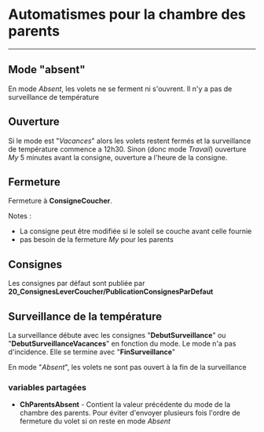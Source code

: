 # Automatismes pour la chambre des parents
---

## Mode "absent"

En mode *Absent*, les volets ne se ferment ni s'ouvrent.
Il n'y a pas de surveillance de température

## Ouverture

Si le mode est "*Vacances*" alors les volets restent fermés et la surveillance de température commence a 12h30.
Sinon (donc mode *Travail*) ouverture *My* 5 minutes avant la consigne, ouverture a l'heure de la consigne.

## Fermeture

Fermeture à **ConsigneCoucher**.

Notes :
  - La consigne peut être modifiée si le soleil se couche avant celle fournie
  - pas besoin de la fermeture *My* pour les parents

## Consignes

Les consignes par défaut sont publiée par **20_ConsignesLeverCoucher/PublicationConsignesParDefaut**

## Surveillance de la température

La surveillance débute avec les consignes "**DebutSurveillance**" ou "**DebutSurveillanceVacances**" en fonction du mode. Le mode n'a pas d'incidence.
Elle se termine avec "**FinSurveillance**"

En mode "*Absent*", les volets ne sont pas ouvert à la fin de la surveillance

### variables partagées
- **ChParentsAbsent** - Contient la valeur précédente du mode de la chambre des parents. Pour éviter d'envoyer plusieurs fois l'ordre de fermeture du volet si on reste en mode *Absent*
